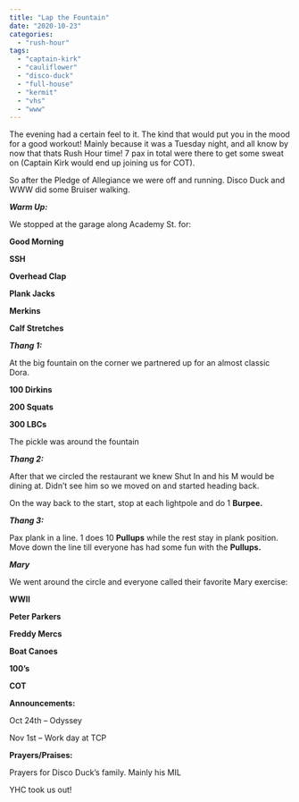 ```yaml
---
title: "Lap the Fountain"
date: "2020-10-23"
categories: 
  - "rush-hour"
tags: 
  - "captain-kirk"
  - "cauliflower"
  - "disco-duck"
  - "full-house"
  - "kermit"
  - "vhs"
  - "www"
---
```


The evening had a certain feel to it. The kind that would put you in the mood for a good workout! Mainly because it was a Tuesday night, and all know by now that thats Rush Hour time! 7 pax in total were there to get some sweat on (Captain Kirk would end up joining us for COT).

So after the Pledge of Allegiance we were off and running. Disco Duck and WWW did some Bruiser walking.

_**Warm Up:**_

We stopped at the garage along Academy St. for:

**Good Morning**

**SSH**

**Overhead Clap**

**Plank Jacks**

**Merkins**

**Calf Stretches**

_**Thang 1:**_

At the big fountain on the corner we partnered up for an almost classic Dora.

**100 Dirkins**

**200 Squats**

**300 LBCs**

The pickle was around the fountain

_**Thang 2:**_

After that we circled the restaurant we knew Shut In and his M would be dining at. Didn’t see him so we moved on and started heading back.

On the way back to the start, stop at each lightpole and do 1 **Burpee.**

_**Thang 3:**_

Pax plank in a line. 1 does 10 **Pullups** while the rest stay in plank position. Move down the line till everyone has had some fun with the **Pullups.**

_**Mary**_

We went around the circle and everyone called their favorite Mary exercise:

**WWII**

**Peter Parkers**

**Freddy Mercs**

**Boat Canoes**

**100’s**

**COT**

**Announcements:**

Oct 24th – Odyssey

Nov 1st – Work day at TCP

**Prayers/Praises:**

Prayers for Disco Duck’s family. Mainly his MIL

YHC took us out!
